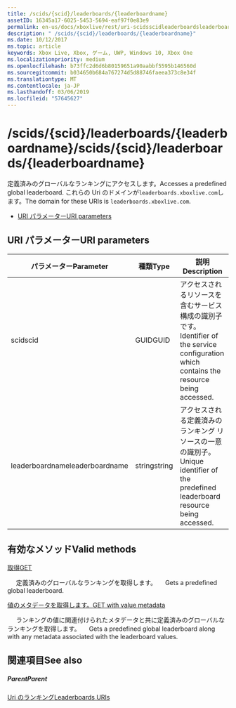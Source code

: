 ```yaml
---
title: /scids/{scid}/leaderboards/{leaderboardname}
assetID: 16345a17-6025-5453-5694-eaf97f0e83e9
permalink: en-us/docs/xboxlive/rest/uri-scidsscidleaderboardsleaderboardname.html
description: " /scids/{scid}/leaderboards/{leaderboardname}"
ms.date: 10/12/2017
ms.topic: article
keywords: Xbox Live, Xbox, ゲーム, UWP, Windows 10, Xbox One
ms.localizationpriority: medium
ms.openlocfilehash: b73ffc2d6d6b80159651a90aabbf5595b146560d
ms.sourcegitcommit: b034650b684a767274d5d88746faeea373c8e34f
ms.translationtype: MT
ms.contentlocale: ja-JP
ms.lasthandoff: 03/06/2019
ms.locfileid: "57645627"
---
```

# <a name="scidsscidleaderboardsleaderboardname"></a><span data-ttu-id="92d6a-104">/scids/{scid}/leaderboards/{leaderboardname}</span><span class="sxs-lookup"><span data-stu-id="92d6a-104">/scids/{scid}/leaderboards/{leaderboardname}</span></span>
<span data-ttu-id="92d6a-105">定義済みのグローバルなランキングにアクセスします。</span><span class="sxs-lookup"><span data-stu-id="92d6a-105">Accesses a predefined global leaderboard.</span></span> <span data-ttu-id="92d6a-106">これらの Uri のドメインが`leaderboards.xboxlive.com`します。</span><span class="sxs-lookup"><span data-stu-id="92d6a-106">The domain for these URIs is `leaderboards.xboxlive.com`.</span></span>
 
  * [<span data-ttu-id="92d6a-107">URI パラメーター</span><span class="sxs-lookup"><span data-stu-id="92d6a-107">URI parameters</span></span>](#ID4EV)
 
<a id="ID4EV"></a>

 
## <a name="uri-parameters"></a><span data-ttu-id="92d6a-108">URI パラメーター</span><span class="sxs-lookup"><span data-stu-id="92d6a-108">URI parameters</span></span>
 
| <span data-ttu-id="92d6a-109">パラメーター</span><span class="sxs-lookup"><span data-stu-id="92d6a-109">Parameter</span></span>| <span data-ttu-id="92d6a-110">種類</span><span class="sxs-lookup"><span data-stu-id="92d6a-110">Type</span></span>| <span data-ttu-id="92d6a-111">説明</span><span class="sxs-lookup"><span data-stu-id="92d6a-111">Description</span></span>| 
| --- | --- | --- | 
| <span data-ttu-id="92d6a-112">scid</span><span class="sxs-lookup"><span data-stu-id="92d6a-112">scid</span></span>| <span data-ttu-id="92d6a-113">GUID</span><span class="sxs-lookup"><span data-stu-id="92d6a-113">GUID</span></span>| <span data-ttu-id="92d6a-114">アクセスされるリソースを含むサービス構成の識別子です。</span><span class="sxs-lookup"><span data-stu-id="92d6a-114">Identifier of the service configuration which contains the resource being accessed.</span></span>| 
| <span data-ttu-id="92d6a-115">leaderboardname</span><span class="sxs-lookup"><span data-stu-id="92d6a-115">leaderboardname</span></span>| <span data-ttu-id="92d6a-116">string</span><span class="sxs-lookup"><span data-stu-id="92d6a-116">string</span></span>| <span data-ttu-id="92d6a-117">アクセスされる定義済みのランキング リソースの一意の識別子。</span><span class="sxs-lookup"><span data-stu-id="92d6a-117">Unique identifier of the predefined leaderboard resource being accessed.</span></span>| 
  
<a id="ID4E3B"></a>

 
## <a name="valid-methods"></a><span data-ttu-id="92d6a-118">有効なメソッド</span><span class="sxs-lookup"><span data-stu-id="92d6a-118">Valid methods</span></span>

[<span data-ttu-id="92d6a-119">取得</span><span class="sxs-lookup"><span data-stu-id="92d6a-119">GET</span></span>](uri-scidsscidleaderboardsleaderboardnameget.md)

<span data-ttu-id="92d6a-120">&nbsp;&nbsp; &nbsp;&nbsp;定義済みのグローバルなランキングを取得します。</span><span class="sxs-lookup"><span data-stu-id="92d6a-120">&nbsp;&nbsp; &nbsp;&nbsp;Gets a predefined global leaderboard.</span></span>


[<span data-ttu-id="92d6a-121">値のメタデータを取得します。</span><span class="sxs-lookup"><span data-stu-id="92d6a-121">GET with value metadata</span></span>](uri-scidsscidleaderboardsleaderboardnamegetvaluemetadata.md)

<span data-ttu-id="92d6a-122">&nbsp;&nbsp; &nbsp;&nbsp;ランキングの値に関連付けられたメタデータと共に定義済みのグローバルなランキングを取得します。</span><span class="sxs-lookup"><span data-stu-id="92d6a-122">&nbsp;&nbsp; &nbsp;&nbsp;Gets a predefined global leaderboard along with any metadata associated with the leaderboard values.</span></span>

 
<a id="ID4EJC"></a>

 
## <a name="see-also"></a><span data-ttu-id="92d6a-123">関連項目</span><span class="sxs-lookup"><span data-stu-id="92d6a-123">See also</span></span>
 
<a id="ID4ELC"></a>

 
##### <a name="parent"></a><span data-ttu-id="92d6a-124">Parent</span><span class="sxs-lookup"><span data-stu-id="92d6a-124">Parent</span></span> 

[<span data-ttu-id="92d6a-125">Uri のランキング</span><span class="sxs-lookup"><span data-stu-id="92d6a-125">Leaderboards URIs</span></span>](atoc-reference-leaderboard.md)

   